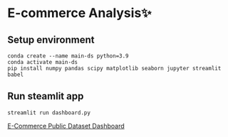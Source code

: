 # E-commerce Analysis✨

## Setup environment
```
conda create --name main-ds python=3.9
conda activate main-ds
pip install numpy pandas scipy matplotlib seaborn jupyter streamlit babel
```

## Run steamlit app
```
streamlit run dashboard.py
```

[E-Commerce Public Dataset Dashboard](https://rfm-analysis-rahmiind.streamlit.app/)